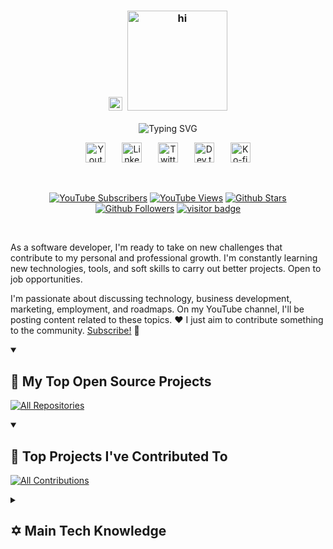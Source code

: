 <h3 align="center">
  <a href="https://github.com/mikeleguizamon"><img src="https://emojis.slackmojis.com/emojis/images/1531849430/4246/blob-sunglasses.gif?1531849430" width="22px" alt="hi"/></a>&nbsp;
  <a href="https://github.com/mikeleguizamon"><img src="https://svgshare.com/i/151Z.svg" width="160px" alt="hi"/></a>
</h3>

<!-- Typing SVG by DenverCoder1 - https://github.com/DenverCoder1/readme-typing-svg -->
<p align="center">
  <img src="https://readme-typing-svg.demolab.com?font=Fira+Code&size=22&pause=1000&color=C792EA&center=true&vCenter=true&random=false&width=440&height=45&lines=Software+Developer;Tech+Enthusiast;Business-minded+developer;Always+learning+new+things" alt="Typing SVG" />
</p>

<!-- Social icons section-->
<section align="center">

[<img src="https://i.postimg.cc/fbvkrWGp/youtube.png" width="32px" alt="Youtube"/>](https://www.youtube.com/@mikeleguizamon "Youtube")&emsp;&#8287;&#8287;
[<img src="https://i.postimg.cc/GtjWbFGn/linkedin.png" width="32px" alt="LinkedIn"/>](https://www.linkedin.com/in/mike-leguizamon "Connect with me on LinkedIn")&emsp;&#8287;&#8287;
[<img src="https://i.postimg.cc/sg5pxT1W/twitterx.png" width="32px" alt="Twitter"/>](https://twitter.com/mikerleguizamon "Follow me on Twitter")&emsp;&#8287;&#8287;
[<img src="https://i.postimg.cc/90pQsqfr/devto.png" width="32px" alt="Dev.to"/>](https://dev.to/mikeleguizamon "Dev.to")&emsp;&#8287;&#8287;
[<img src="https://i.postimg.cc/fLyZ2g9S/ko-fi.png" width="32px" alt="Ko-fi"/>](https://ko-fi.com/mikeleguizamon "Buy me a coffee")

</section>
<br/>

<!-- Custom icons badges by DenverCoder1 - https://github.com/DenverCoder1/custom-icon-badges -->
<section align="center"> 

[![YouTube Subscribers](https://custom-icon-badges.demolab.com/youtube/channel/subscribers/UCXSzPUecQouEmd7MVLIwhSg?color=%23E05D44&label=SUBSCRIBE&logo=video&logoColor=white&style=for-the-badge&labelColor=CE4630)](https://www.youtube.com/@mikeleguizamon?sub_confirmation=1 "Subscribe to my YouTube channel")
[![YouTube Views](https://custom-icon-badges.demolab.com/youtube/channel/views/UCXSzPUecQouEmd7MVLIwhSg?color=%23E1AD0E&logo=video&logoColor=white&style=for-the-badge&labelColor=C79600)](https://www.youtube.com/@MikeLeguizamon "YouTube views")
[![Github Stars](https://custom-icon-badges.demolab.com/github/stars/MikeLeguizamon?color=55960c&style=for-the-badge&labelColor=488207&logo=star)](https://github.com/mikeleguizamon?tab=repositories&sort=stargazers "Total stars on GitHub")
[![Github Followers](https://custom-icon-badges.demolab.com/github/followers/MikeLeguizamon?color=236ad3&labelColor=1155ba&style=for-the-badge&logo=person-add&label=Follow&logoColor=white)](https://github.com/mikeleguizamon?tab=followers "Follow me on Github")
[![visitor badge](https://custom-icon-badges.demolab.com/endpoint?url=https%3A%2F%2Fhits.dwyl.com%2Fmikeleguizamon%2Fmikeleguizamon.json&style=for-the-badge&logo=eye&logoColor=white&label=VISITORS&labelColor=640464&color=7C007C)](https://github.com/mikeleguizamon "GitHub profile views")

</section>
<br/>

<!-- About me section -->
As a software developer, I'm ready to take on new challenges that contribute to my personal and professional growth. I'm constantly learning new technologies, tools, and soft skills to carry out better projects. Open to job opportunities.

I'm passionate about discussing technology, business development, marketing, employment, and roadmaps. On my YouTube channel, I'll be posting content related to these topics. ❤️ I just aim to contribute something to the community. [Subscribe!] 🔔

[subscribe!]: https://youtube.com/@mikeleguizamon?sub_confirmation=1

<!-- Repo info cards section -->
<!-- Github readme stats by Anurag Hazra - https://github.com/anuraghazra/github-readme-stats -->
<details open> 
  <summary><h2>📘 My Top Open Source Projects</h2></summary>

[![All Repositories](https://custom-icon-badges.demolab.com/badge/-Click%20Here%20For%20All%20My%20Repos-011627?style=for-the-badge&logoColor=white&logo=repo)](https://github.com/mikeleguizamon?tab=repositories&sort=stargazers "All Repositories")

</details>

<!-- Github readme stats by Anurag Hazra - https://github.com/anuraghazra/github-readme-stats -->
<details open> 
  <summary><h2>📕 Top Projects I've Contributed To</h2></summary>

[![All Contributions](https://custom-icon-badges.demolab.com/badge/-Click%20Here%20For%20All%20My%20Forks-011627?style=for-the-badge&logoColor=white&logo=fork)](https://github.com/MikeLeguizamon/My-Contributions/blob/main/README.md "All Contributions")

</details>

<!-- Knowledge section -->
<!-- Icon section are from https://github.com/badges/shields -->
<details> 
  <summary><h2>✡️ Main Tech Knowledge</h2></summary>

### 👨‍💻 Programming and Markup Languages

[![JavaScript](https://img.shields.io/badge/JavaScript-f7df1e.svg?logo=javascript&logoColor=black)](https://github.com/search?q=user%3AMikeLeguizamon+language%3Ajavascript "JavaScript")&nbsp;
[![HTML](https://custom-icon-badges.demolab.com/badge/HTML-f16529.svg?logo=html-original)]()&nbsp;
[![CSS](https://custom-icon-badges.demolab.com/badge/CSS-2965f1.svg?logo=css-original)](#)&nbsp;
[![Nodejs](https://img.shields.io/badge/Node.js-026e00.svg?logo=Node.js&logoColor=white)](#)&nbsp;
[![PHP](https://img.shields.io/badge/PHP-4f5b93.svg?logo=PHP&logoColor=white)](#)&nbsp;
[![Markdown](https://img.shields.io/badge/Markdown-black.svg?logo=markdown&logoColor=white)](#)&nbsp;
[![Python](https://custom-icon-badges.demolab.com/badge/Python-1e415e.svg?logo=python-original)](#)&nbsp;
[![SQL](https://custom-icon-badges.demolab.com/badge/SQL-005ba1.svg?logo=database&logoColor=white)](#)&nbsp;
[![Bash](https://img.shields.io/badge/Bash-282c34.svg?logo=gnu-bash&logoColor=white)](#)&nbsp;

### 💻 Software and Tools

![Discord](https://img.shields.io/badge/-Discord-5865F2.svg?logo=discord&logoColor=white)&nbsp;
![Git](https://img.shields.io/badge/Git-efefe7.svg?logo=git&logoColor=f34f29)&nbsp;
![GitHub Desktop](https://img.shields.io/badge/GitHub%20Desktop-733fc5.svg?logo=github&logoColor=white)&nbsp;
![Dev.to](https://img.shields.io/badge/Dev.to-0A0A0A.svg?logo=devdotto&logoColor=white)&nbsp;
![Google Sheets](https://img.shields.io/badge/Sheets-34A853.svg?logo=google%20sheets&logoColor=white)&nbsp;
![OBS Studio](https://img.shields.io/badge/-OBS-302E31?logo=obs-studio&logoColor=white)&nbsp;
![Stack Overflow](https://custom-icon-badges.demolab.com/badge/Stack%20Overflow-0e0f10.svg?logo=stackoverflow-original)&nbsp;
![VSCode](https://custom-icon-badges.demolab.com/badge/Visual%20Studio%20Code-004984.svg?logo=vscode-original)&nbsp;

</details>